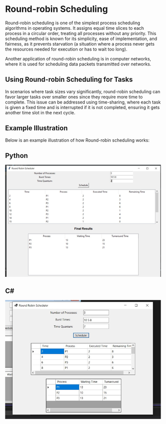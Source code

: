# Round-robin Scheduling

Round-robin scheduling is one of the simplest process scheduling algorithms in operating systems. It assigns equal time slices to each process in a circular order, treating all processes without any priority. This scheduling method is known for its simplicity, ease of implementation, and fairness, as it prevents starvation (a situation where a process never gets the resources needed for execution or has to wait too long).

Another application of round-robin scheduling is in computer networks, where it is used for scheduling data packets transmitted over networks.

## Using Round-robin Scheduling for Tasks

In scenarios where task sizes vary significantly, round-robin scheduling can favor larger tasks over smaller ones since they require more time to complete. This issue can be addressed using time-sharing, where each task is given a fixed time and is interrupted if it is not completed, ensuring it gets another time slot in the next cycle.

## Example Illustration

Below is an example illustration of how Round-robin scheduling works:

## Python

![Round-robin Scheduling Example](https://github.com/iamaymo/Round-robin-Scheduling/blob/main/EX(py).jpg)

## C#

![Round-robin Scheduling Example](https://github.com/iamaymo/Round-robin-Scheduling/blob/main/EX(cs).jpg)
